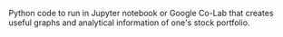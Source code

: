 Python code to run in Jupyter notebook or Google Co-Lab that creates useful graphs and analytical information of one's stock portfolio. 

